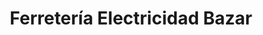 ---
title: "Ferretería Electricidad Bazar"
url: /ciudad-autonoma-de-buenos-aires/ferreteria-electricidad-bazar/
shop: Eisenwaren
---